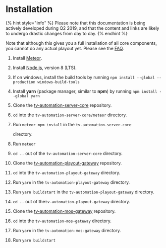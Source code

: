 # Installation

{% hint style="info" %}
Please note that this documentation is being actively developed during Q2 2019, and that the content and links are likely to undergo drastic changes from day to day. 
{% endhint %}

Note that although this gives you a full installation of all core components, you cannot do any actual playout yet. Please see the [FAQ](../faq.md#is-there-any-missing-in-the-public-repositories).

1. Install [Meteor](https://www.meteor.com/).
2. Install [Node.js](https://nodejs.org/), version 8 \(LTS\).
3. If on windows, install the build tools by running `npm install --global --production windows-build-tools`
4. Install **yarn** \(package manager, similar to **npm**\) by running `npm install --global yarn`
5. Clone the [tv-automation-server-core](https://github.com/nrkno/tv-automation-server-core) repository.
6. `cd` into the `tv-automation-server-core/meteor` directory.
7. Run `meteor npm install` in the `tv-automation-server-core`

    directory.

8. Run `meteor`
9. `cd ..` out of the `tv-automation-server-core` directory.
10. Clone the [tv-automation-playout-gateway](https://github.com/nrkno/tv-automation-playout-gateway) repository.
11. `cd` into the `tv-automation-playout-gateway` directory.
12. Run `yarn` in the `tv-automation-playout-gateway` directory.
13. Run `yarn buildstart` in the `tv-automation-playout-gateway` directory.
14. `cd ..` out of the`tv-automation-playout-gateway` directory.
15. Clone the [tv-automation-mos-gateway](https://github.com/nrkno/tv-automation-mos-gateway) repository.
16. `cd` into the `tv-automation-mos-gateway` directory.
17. Run `yarn` in the `tv-automation-mos-gateway` directory.
18. Run `yarn buildstart`


